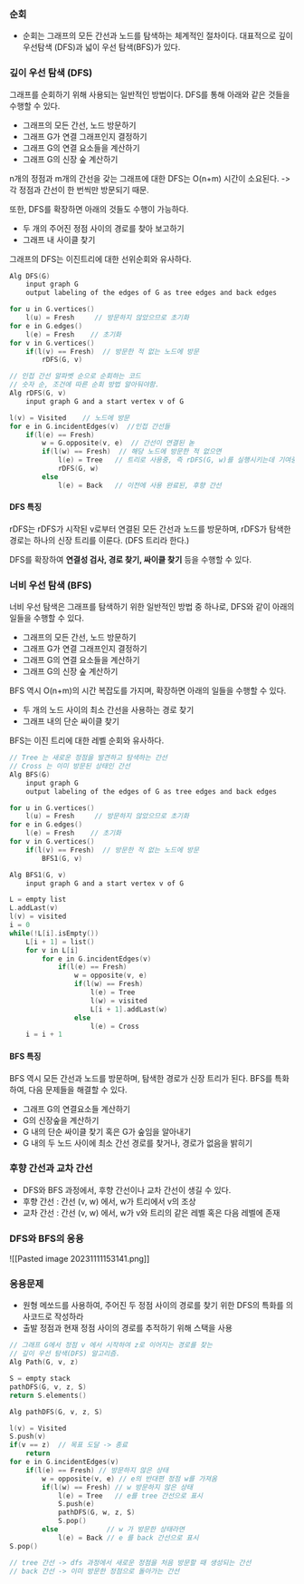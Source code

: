 ### 순회
- 순회는 그래프의 모든 간선과 노드를 탐색하는 체계적인 절차이다. 대표적으로 깊이 우선탐색 (DFS)과 넓이 우선 탐색(BFS)가 있다.
### 깊이 우선 탐색 (DFS)
그래프를 순회하기 위해 사용되는 일반적인 방법이다. DFS를 통해 아래와 같은 것들을 수행할 수 있다.

- 그래프의 모든 간선, 노드 방문하기
- 그래프 G가 연결 그래프인지 결정하기
- 그래프 G의 연결 요소들을 계산하기
- 그래프 G의 신장 숲 계산하기

n개의 정점과 m개의 간선을 갖는 그래프에 대한 DFS는 O(n+m) 시간이 소요된다.
-> 각 정점과 간선이  한 번씩만 방문되기 때문.

또한, DFS를 확장하면 아래의 것들도 수행이 가능하다.
- 두 개의 주어진 정점 사이의 경로를 찾아 보고하기
- 그래프 내 사이클 찾기

그래프의 DFS는 이진트리에 대한 선위순회와 유사하다.

```c
Alg DFS(G)
	input graph G
	output labeling of the edges of G as tree edges and back edges

for u in G.vertices()
	l(u) = Fresh     // 방문하지 않았으므로 초기화
for e in G.edges()
	l(e) = Fresh    // 초기화
for v in G.vertices()
	if(l(v) == Fresh)  // 방문한 적 없는 노드에 방문
		rDFS(G, v)

// 인접 간선 알파벳 순으로 순회하는 코드
// 숫자 순, 조건에 따른 순회 방법 알아둬야함.
Alg rDFS(G, v)
	input graph G and a start vertex v of G

l(v) = Visited    // 노드에 방문
for e in G.incidentEdges(v)  //인접 간선들
	if(l(e) == Fresh)
		w = G.opposite(v, e)  // 간선이 연결된 녿
		if(l(w) == Fresh)  // 해당 노드에 방문한 적 없으면
			l(e) = Tree   // 트리로 사용중, 즉 rDFS(G, w)를 실행시키는데 기여중인 간선이라는 뜻
			rDFS(G, w)
		else
			l(e) = Back   // 이전에 사용 완료된, 후향 간선
```
#### DFS 특징
rDFS는 rDFS가 시작된 v로부터 연결된 모든 간선과 노드를 방문하며, rDFS가 탐색한 경로는 하나의 신장 트리를 이룬다. (DFS 트리라 한다.)

DFS를 확장하여 **연결성 검사, 경로 찾기, 싸이클 찾기** 등을 수행할 수 있다.
### 너비 우선 탐색 (BFS)
너비 우선 탐색은 그래프를 탐색하기 위한 일반적인 방법 중 하나로, DFS와 같이 아래의 일들을 수행할 수 있다.

- 그래프의 모든 간선, 노드 방문하기
- 그래프 G가 연결 그래프인지 결정하기
- 그래프 G의 연결 요소들을 계산하기
- 그래프 G의 신장 숲 계산하기

BFS 역시 O(n+m)의 시간 복잡도를 가지며, 확장하면 아래의 일들을 수행할 수 있다.
- 두 개의 노드 사이의 최소 간선을 사용하는 경로 찾기
- 그래프 내의 단순 싸이클 찾기

BFS는 이진 트리에 대한 레벨 순회와 유사하다.

```c
// Tree 는 새로운 정점을 발견하고 탐색하는 간선
// Cross 는 이미 방문된 상태인 간선
Alg BFS(G)
	input graph G
	output labeling of the edges of G as tree edges and back edges

for u in G.vertices()
	l(u) = Fresh     // 방문하지 않았으므로 초기화
for e in G.edges()
	l(e) = Fresh    // 초기화
for v in G.vertices()
	if(l(v) == Fresh)  // 방문한 적 없는 노드에 방문
		BFS1(G, v)

Alg BFS1(G, v)
	input graph G and a start vertex v of G

L = empty list
L.addLast(v)
l(v) = visited
i = 0
while(!L[i].isEmpty())
	L[i + 1] = list()
	for v in L[i]
		for e in G.incidentEdges(v)
			if(l(e) == Fresh)
				w = opposite(v, e)
				if(l(w) == Fresh)
					l(e) = Tree
					l(w) = visited
					L[i + 1].addLast(w)
				else
					l(e) = Cross
	i = i + 1
```
#### BFS 특징
BFS 역시 모든 간선과 노드를 방문하며, 탐색한 경로가 신장 트리가 된다. BFS를 특화하여, 다음 문제들을 해결할 수 있다.

- 그래프 G의 연결요소들 계산하기
- G의 신장숲을 계산하기
- G 내의 단순 싸이클 찾기 혹은 G가 숲임을 알아내기
- G 내의 두 노드 사이에 최소 간선 경로를 찾거나, 경로가 없음을 밝히기
### 후향 간선과 교차 간선
- DFS와 BFS 과정에서, 후향 간선이나 교차 간선이 생길 수 있다.
- 후향 간선 : 간선 (v, w) 에서, w가 트리에서 v의 조상
- 교차 간선 : 간선 (v, w) 에서, w가 v와 트리의 같은 레벨 혹은 다음 레벨에 존재
### DFS와 BFS의 응용
![[Pasted image 20231111153141.png]]
### 응용문제
- 원형 메쏘드를 사용하여, 주어진 두 정점 사이의 경로를 찾기 위한 DFS의 특화를 의사코드로 작성하라
- 출발 정점과 현재 정점 사이의 경로를 추적하기 위해 스택을 사용
```c
// 그래프 G에서 정점 v 에서 시작하여 z로 이어지는 경로를 찾는
// 깊이 우선 탐색(DFS) 알고리즘.
Alg Path(G, v, z)

S = empty stack
pathDFS(G, v, z, S)
return S.elements()

Alg pathDFS(G, v, z, S)

l(v) = Visited
S.push(v)
if(v == z)  // 목표 도달 -> 종료
	return
for e in G.incidentEdges(v)
	if(l(e) == Fresh) // 방문하지 않은 상태
		w = opposite(v, e) // e의 반대편 정점 w를 가져옴
		if(l(w) == Fresh) // w 방문하지 않은 상태
			l(e) = Tree   // e를 tree 간선으로 표시
			S.push(e)     
			pathDFS(G, w, z, S)
			S.pop()
		else            // w 가 방문한 상태라면
			l(e) = Back // e 를 back 간선으로 표시
S.pop()

// tree 간선 -> dfs 과정에서 새로운 정점을 처음 방문할 때 생성되는 간선
// back 간선 -> 이미 방문한 정점으로 돌아가는 간선
```